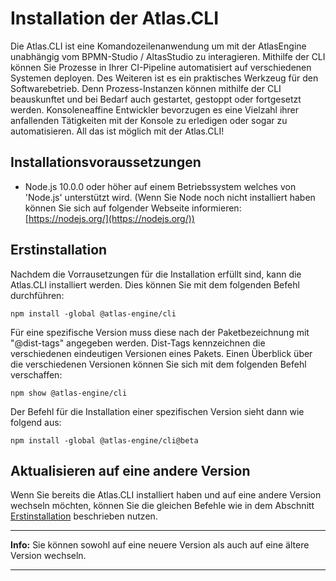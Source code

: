# Installation der Atlas.CLI

Die Atlas.CLI ist eine Komandozeilenanwendung um mit der AtlasEngine unabhängig vom BPMN-Studio / AltasStudio zu interagieren. Mithilfe der CLI können Sie Prozesse in Ihrer CI-Pipeline automatisiert auf verschiedenen Systemen deployen. Des Weiteren ist es ein praktisches Werkzeug für den Softwarebetrieb. Denn Prozess-Instanzen können mithilfe der CLI beauskunftet und bei Bedarf auch gestartet, gestoppt oder fortgesetzt werden.
Konsoleneaffine Entwickler bevorzugen es eine Vielzahl ihrer anfallenden Tätigkeiten mit der Konsole zu erledigen oder sogar zu automatisieren.  All das ist möglich mit der Atlas.CLI!

## Installationsvoraussetzungen

* Node.js 10.0.0 oder höher auf einem Betriebssystem welches von 'Node.js' unterstützt wird. (Wenn Sie Node noch nicht installiert haben können Sie sich auf folgender Webseite informieren: [https://nodejs.org/](https://nodejs.org/))

## Erstinstallation

Nachdem die Vorrausetzungen für die Installation erfüllt sind, kann die Atlas.CLI installiert werden. Dies können Sie mit dem folgenden Befehl durchführen:

```shell
npm install -global @atlas-engine/cli
```

Für eine spezifische Version muss diese nach der Paketbezeichnung mit "@dist-tags" angegeben werden. Dist-Tags kennzeichnen die verschiedenen eindeutigen Versionen eines Pakets. Einen Überblick über die verschiedenen Versionen können Sie sich mit dem folgenden Befehl verschaffen:

```shell
npm show @atlas-engine/cli
```

Der Befehl für die Installation einer spezifischen Version sieht dann wie folgend aus:

```shell
npm install -global @atlas-engine/cli@beta
```

## Aktualisieren auf eine andere Version

Wenn Sie bereits die Atlas.CLI installiert haben und auf eine andere Version wechseln möchten, können Sie die gleichen Befehle wie in dem Abschnitt [Erstinstallation](#Erstinstallation) beschrieben nutzen.

---
**Info:**
Sie können sowohl auf eine neuere Version als auch auf eine ältere Version wechseln.

---
